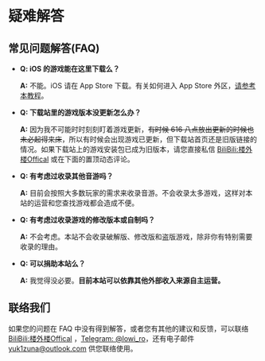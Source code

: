 # 疑难解答

## 常见问题解答(FAQ)

- **Q: iOS 的游戏能在这里下载么？**

  **A:** 不能。iOS 请在 App Store 下载。有关如何进入 App Store 外区，[请参考本教程](appleid)。

- **Q: 下载站里的游戏版本没更新怎么办？**

  **A:** 因为我不可能时时刻刻盯着游戏更新，~~有时候 616 八点放出更新的时候也未必起得来床~~，所以有时候会出现游戏已更新，但下载站首页还是旧版链接的情况。如果下载站上的游戏安装包已成为旧版本，请您直接私信 [BiliBili:楼外楼Offical](https://space.bilibili.com/319171871) 或在下面的置顶动态评论。
  
- **Q: 有考虑过收录其他音游吗？**

  **A:** 目前会按照大多数玩家的需求来收录音游。不会收录太多游戏，这样对本站的运营和您查找游戏都会造成不便。

- **Q: 有考虑过收录游戏的修改版本或自制吗？**

  **A:** 不会考虑。本站不会收录破解版、修改版和盗版游戏，除非你有特别需要收录的理由。

- **Q: 可以捐助本站么？**

  **A:** 我觉得没必要。**目前本站可以依靠其他外部收入来源自主运营。**


## 联络我们

如果您的问题在 FAQ 中没有得到解答，或者您有其他的建议和反馈，可以联络 [BiliBili:楼外楼Offical](https://space.bilibili.com/319171871) ，[Telegram: @lowi_ro](https//t.me/lowi_ro)，还有电子邮件 yuk1zuna@outlook.com 供您联络使用。


